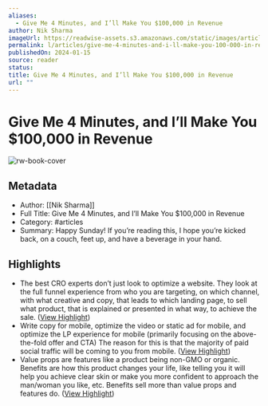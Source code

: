 ```yaml
---
aliases:
  - Give Me 4 Minutes, and I’ll Make You $100,000 in Revenue
author: Nik Sharma
imageUrl: https://readwise-assets.s3.amazonaws.com/static/images/article3.5c705a01b476.png
permalink: l/articles/give-me-4-minutes-and-i-ll-make-you-100-000-in-revenue
publishedOn: 2024-01-15
source: reader
status: 
title: Give Me 4 Minutes, and I’ll Make You $100,000 in Revenue
url: ""
---
```

# Give Me 4 Minutes, and I’ll Make You $100,000 in Revenue

![rw-book-cover](https://readwise-assets.s3.amazonaws.com/static/images/article3.5c705a01b476.png)

## Metadata

- Author: [[Nik Sharma]]
- Full Title: Give Me 4 Minutes, and I’ll Make You $100,000 in Revenue
- Category: #articles
- Summary: Happy Sunday! If you’re reading this, I hope you’re kicked back, on a couch, feet up, and have a beverage in your hand.

## Highlights

- The best CRO experts don’t just look to optimize a website. They look at the full funnel experience from who you are targeting, on which channel, with what creative and copy, that leads to which landing page, to sell what product, that is explained or presented in what way, to achieve the sale. ([View Highlight](https://read.readwise.io/read/01hm66pecj57cv53hpdmhy2299))
- Write copy for mobile, optimize the video or static ad for mobile, and optimize the LP experience for mobile (primarily focusing on the above-the-fold offer and CTA) The reason for this is that the majority of paid social traffic will be coming to you from mobile. ([View Highlight](https://read.readwise.io/read/01hm66q3nm118r03bfcen4ajjv))
- Value props are features like a product being non-GMO or organic. Benefits are how this product changes your life, like telling you it will help you achieve clear skin or make you more confident to approach the man/woman you like, etc. Benefits sell more than value props and features do. ([View Highlight](https://read.readwise.io/read/01hm66rq6fvvk20x7pzyfhfshm))
